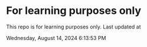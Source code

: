 # For learning purposes only
This repo is for learning purposes only.
Last updated at

Wednesday, August 14, 2024 6:13:53 PM

